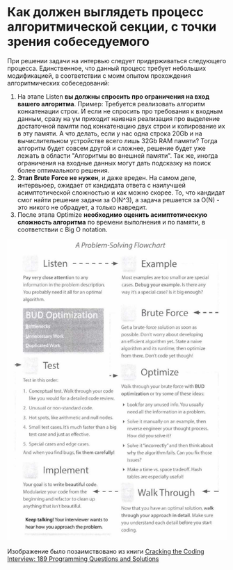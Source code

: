 # Как должен выглядеть процесс алгоритмической секции, с точки зрения собеседуемого

При решении задачи на интервью следует придерживаться следующего процесса. Единственное, что данный процесс требует
небольших модификацией, в соответствии с моим опытом прохождения алгоритмических собеседований:

1. На этапе Listen **вы должны спросить про ограничения на вход вашего алгоритма**. Пример: Требуется реализовать
   алгоритм конкатенации строк. И если не спросить про требования к входным данным, сразу на ум приходит наивная
   реализация про выделение достаточной памяти под конкатенацию двух строи и копирование их в эту памяти. А что делать,
   если у нас одна строка 20Gb и на вычислительном устройстве всего лишь 32Gb RAM памяти? Тогда алгоритм будет совсем
   другой и сложнее, решение будет уже лежать в области "Алгоритмы во внешней памяти". Так же, иногда ограничения на
   входные данных могут дать подсказку на поиск более оптимального решения.
2. **Этап Brute Force не нужен**, и даже вреден. На самом деле, интервьюер, ожидает от кандидата ответа с наилучшей
   асимптотической сложностью и как можно скорее. То, что кандидат смог найти решение задачи за O(N^3), а задача
   решается за O(N) - это никого не обрадует, а только навредит.
3. После этапа Optimize **необходимо оценить асимптотическую сложность алгоритма** по времени выполнения и по памяти, в
   соответствии с Big O notation.

![](../img/img.png)

Изображение было позаимствовано из
книги [Cracking the Coding Interview: 189 Programming Questions and Solutions](https://www.amazon.com/Cracking-Coding-Interview-Programming-Questions/dp/0984782850)
